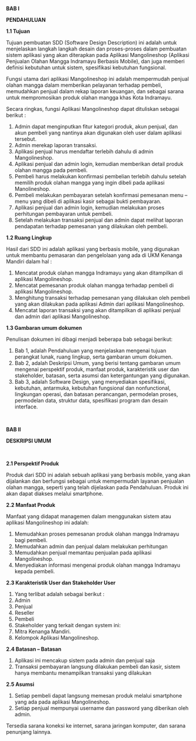 <p><strong>BAB I</strong></p>
<p><strong>PENDAHULUAN</strong></p>
<p><strong>1.1 Tujuan</strong></p>
<p>Tujuan pembuatan SDD (Software Design Description) ini adalah untuk menjelaskan langkah langkah desain dan proses-proses dalam pembuatan sistem aplikasi yang akan diterapkan pada Aplikasi Mangolineshop (Aplikasi Penjualan Olahan Mangga Indramayu Berbasis Mobile), dan juga memberi definisi kebutuhan untuk sistem, spesifikasi kebutuhan fungsional.</p>
<p>Fungsi utama dari aplikasi Mangolineshop ini adalah mempermudah penjual olahan mangga dalam memberikan pelayanan terhadap pembeli, memudahkan penjual dalam rekap laporan keuangan, dan sebagai sarana untuk mempromosikan produk olahan mangga khas Kota Indramayu.</p>
<p>Secara ringkas, fungsi Aplikasi Mangolineshop dapat dituliskan sebagai berikut :</p>
<ol>
<li>Admin dapat menginputkan fitur kategori produk, akun penjual, dan akun pembeli yang nantinya akan digunakan oleh user dalam aplikasi tersebut.</li>
<li>Admin merekap laporan transaksi.</li>
<li>Aplikasi penjual harus mendaftar terlebih dahulu di admin Mangolineshop.</li>
<li>Aplikasi penjual dan admin login, kemudian memberikan detail produk olahan mangga pada pembeli.</li>
<li>Pembeli harus melakukan konfirmasi pembelian terlebih dahulu setelah memilih produk olahan mangga yang ingin dibeli pada aplikasi Manolineshop.</li>
<li>Pembeli melakukan pembayaran setelah konfirmasi pemesanan menu &ndash; menu yang dibeli di aplikasi kasir sebagai bukti pembayaran.</li>
<li>Aplikasi penjual dan admin login, kemudian melakukan proses perhitungan pembayaran untuk pembeli.</li>
<li>Setelah melakukan transaksi penjual dan admin dapat melihat laporan pendapatan terhadap pemesanan yang dilakukan oleh pembeli.</li>
</ol>
<p><strong>1.2&nbsp;Ruang Lingkup</strong></p>
<p>Hasil dari SDD ini adalah aplikasi yang berbasis mobile, yang digunakan untuk membantu pemasaran dan pengelolaan yang ada di UKM Kenanga Mandiri dalam hal :</p>
<ol>
<li>Mencatat produk olahan mangga Indramayu yang akan ditampilkan di aplikasi Mangolineshop.</li>
<li>Mencatat pemesanan produk olahan mangga terhadap pembeli di aplikasi Mangolineshop.</li>
<li>Menghitung transaksi terhadap pemesanan yang dilakukan oleh pembeli yang akan dilakukan pada aplikasi Admin dari aplikasi Mangolineshop.</li>
<li>Mencatat laporan transaksi yang akan ditampilkan di aplikasi penjual dan admin dari aplikasi Mangolineshop.</li>
</ol>
<p><strong>1.3&nbsp;Gambaran umum dokumen</strong></p>
<p>Penulisan dokumen ini dibagi menjadi beberapa bab sebagai berikut:</p>
<ol>
<li>Bab 1, adalah Pendahuluan yang menjelaskan mengenai tujuan perangkat lunak, ruang lingkup, serta gambaran umum dokumen.</li>
<li>Bab 2, adalah Deskripsi Umum, yang berisi tentang gambaran umum mengenai perspektif produk, manfaat produk, karakteristik user dan stakeholder, batasan, serta asumsi dan ketergantungan yang digunakan.</li>
<li>Bab 3, adalah Software Design, yang menyediakan spesifikasi, kebutuhan, antarmuka, kebutuhan fungsional dan nonfunctional, lingkungan operasi, dan batasan perancangan, permodelan proses, permodelan data, struktur data, spesifikasi program dan desain interface.</li>
</ol>
<p>&nbsp;</p>
<p><strong>BAB II</strong></p>
<p><strong>DESKRIPSI UMUM</strong></p>
<p><strong>&nbsp;</strong></p>
<p><strong>2.1 Perspektif Produk</strong></p>
<p>Produk dari SDD ini adalah sebuah aplikasi yang berbasis mobile, yang akan dijalankan dan berfungsi sebagai untuk mempermudah layanan penjualan olahan mangga, seperti yang telah dijelaskan pada Pendahuluan. Produk ini akan dapat diakses melalui smartphone.</p>
<p><strong>2.2 Manfaat Produk</strong></p>
<p>Manfaat yang didapat managemen dalam menggunakan sistem atau aplikasi Mangolineshop ini adalah:</p>
<ol>
<li>Memudahkan proses pemesanan produk olahan mangga Indramayu bagi pembeli.</li>
<li>Memudahkan admin dan penjual dalam melakukan perhitungan</li>
<li>Memudahkan penjual memantau penjualan pada aplikasi Mangolineshop.</li>
<li>Menyediakan informasi mengenai produk olahan mangga Indramayu kepada pembeli.</li>
</ol>
<p><strong>2.3 Karakteristik User dan Stakeholder User</strong></p>
<ol>
<li>Yang terlibat adalah sebagai berikut :</li>
<li>Admin</li>
<li>Penjual</li>
<li>Reseller</li>
<li>Pembeli</li>
<li>Stakeholder yang terkait dengan system ini:</li>
<li>Mitra Kenanga Mandiri.</li>
<li>Kelompok Aplikasi Mangolineshop.</li>
</ol>
<p><strong>2.4 Batasan &ndash; Batasan</strong></p>
<ol>
<li>Aplikasi ini mencakup sistem pada admin dan penjual saja</li>
<li>Transaksi pembayaran langsung dilakukan pembeli dan kasir, sistem hanya membantu menampilkan transaksi yang dilakukan</li>
</ol>
<p><strong>2.5&nbsp;Asumsi</strong></p>
<ol>
<li>Setiap pembeli dapat langsung memesan produk melalui smartphone yang ada pada aplikasi Mangolineshop.</li>
<li>Setiap penjual mempunyai username dan password yang diberikan oleh admin.</li>
</ol>
<p>Tersedia sarana koneksi ke internet, sarana jaringan komputer, dan sarana penunjang lainnya.</p>